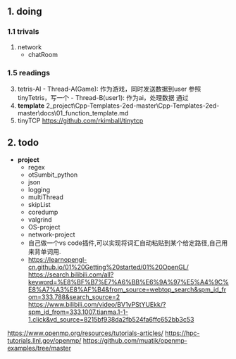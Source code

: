 ## 1. doing

### 1.1 trivals
1. network
    - chatRoom

### 1.5 readings
  3. tetris-AI
    - Thread-A(Game):
      作为游戏，同时发送数据到user
      参照tinyTetris，写一个
    - Thread-B(user1):
      作为ai，处理数据
      通过
  4. **template**
    2_project\Cpp-Templates-2ed-master\Cpp-Templates-2ed-master\docs\01_function_template.md
  5. tinyTCP
    https://github.com/rkimball/tinytcp

##  2. todo
  * **project**
    * regex
    * otSumbit_python
    * json
    * logging
    * multiThread
    * skipList
    * coredump
    * valgrind
    * OS-project
    * network-project
    * 自己做一个vs code插件,可以实现将词汇自动粘贴到某个给定路径,自己用来背单词用.
    * https://learnopengl-cn.github.io/01%20Getting%20started/01%20OpenGL/
https://search.bilibili.com/all?keyword=%E8%BF%B7%E7%A6%BB%E6%9A%97%E5%A4%9C%E8%A7%A3%E8%AF%B4&from_source=webtop_search&spm_id_from=333.788&search_source=2
https://www.bilibili.com/video/BV1yPStYUEkk/?spm_id_from=333.1007.tianma.1-1-1.click&vd_source=8215bf938da2fb524fa6ffc652bb3c53

https://www.openmp.org/resources/tutorials-articles/
https://hpc-tutorials.llnl.gov/openmp/
https://github.com/muatik/openmp-examples/tree/master
